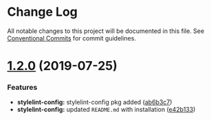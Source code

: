 # Change Log

All notable changes to this project will be documented in this file.
See [Conventional Commits](https://conventionalcommits.org) for commit guidelines.

# [1.2.0](https://github.com/enduranceinternational/bluebird/compare/v1.1.5...v1.2.0) (2019-07-25)


### Features

* **stylelint-config:** stylelint-config pkg added ([ab6b3c7](https://github.com/enduranceinternational/bluebird/commit/ab6b3c7))
* **stylelint-config:** updated `README.md` with installation ([e42b133](https://github.com/enduranceinternational/bluebird/commit/e42b133))
